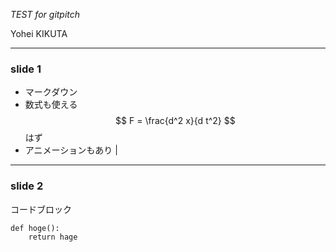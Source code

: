 *TEST for gitpitch*

Yohei KIKUTA

---
### slide 1

- マークダウン
- 数式も使える　$$ F = \frac{d^2 x}{d t^2} $$ はず
- アニメーションもあり |

---
### slide 2

コードブロック

```
def hoge():
    return hage
```
